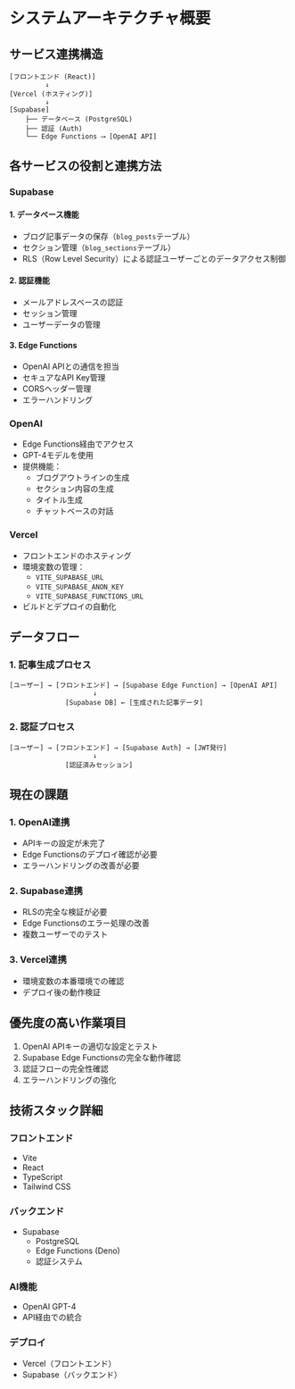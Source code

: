 # システムアーキテクチャ概要

## サービス連携構造

```
[フロントエンド (React)] 
         ↓
[Vercel (ホスティング)]
         ↓
[Supabase]
    ├── データベース (PostgreSQL)
    ├── 認証 (Auth)
    └── Edge Functions ⟶ [OpenAI API]
```

## 各サービスの役割と連携方法

### Supabase

#### 1. データベース機能
- ブログ記事データの保存（`blog_posts`テーブル）
- セクション管理（`blog_sections`テーブル）
- RLS（Row Level Security）による認証ユーザーごとのデータアクセス制御

#### 2. 認証機能
- メールアドレスベースの認証
- セッション管理
- ユーザーデータの管理

#### 3. Edge Functions
- OpenAI APIとの通信を担当
- セキュアなAPI Key管理
- CORSヘッダー管理
- エラーハンドリング

### OpenAI
- Edge Functions経由でアクセス
- GPT-4モデルを使用
- 提供機能：
  - ブログアウトラインの生成
  - セクション内容の生成
  - タイトル生成
  - チャットベースの対話

### Vercel
- フロントエンドのホスティング
- 環境変数の管理：
  - `VITE_SUPABASE_URL`
  - `VITE_SUPABASE_ANON_KEY`
  - `VITE_SUPABASE_FUNCTIONS_URL`
- ビルドとデプロイの自動化

## データフロー

### 1. 記事生成プロセス
```
[ユーザー] → [フロントエンド] → [Supabase Edge Function] → [OpenAI API]
                     ↓
              [Supabase DB] ← [生成された記事データ]
```

### 2. 認証プロセス
```
[ユーザー] → [フロントエンド] → [Supabase Auth] → [JWT発行]
                     ↓
              [認証済みセッション]
```

## 現在の課題

### 1. OpenAI連携
- APIキーの設定が未完了
- Edge Functionsのデプロイ確認が必要
- エラーハンドリングの改善が必要

### 2. Supabase連携
- RLSの完全な検証が必要
- Edge Functionsのエラー処理の改善
- 複数ユーザーでのテスト

### 3. Vercel連携
- 環境変数の本番環境での確認
- デプロイ後の動作検証

## 優先度の高い作業項目

1. OpenAI APIキーの適切な設定とテスト
2. Supabase Edge Functionsの完全な動作確認
3. 認証フローの完全性確認
4. エラーハンドリングの強化

## 技術スタック詳細

### フロントエンド
- Vite
- React
- TypeScript
- Tailwind CSS

### バックエンド
- Supabase
  - PostgreSQL
  - Edge Functions (Deno)
  - 認証システム

### AI機能
- OpenAI GPT-4
- API経由での統合

### デプロイ
- Vercel（フロントエンド）
- Supabase（バックエンド） 